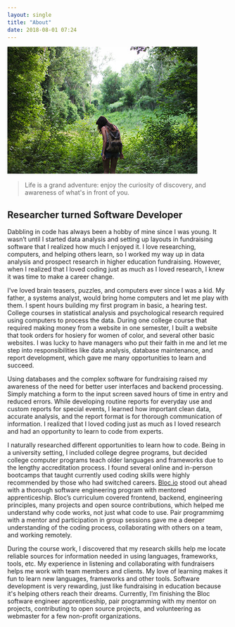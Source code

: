 ```yaml
---
layout: single
title: "About"
date: 2018-08-01 07:24
---
```


![Hiking on a path](/assets/images/hiking-michelle-small-spencer.jpg)      
>Life is a grand adventure: 
>enjoy the curiosity of discovery,
>and awareness of what's in front of you.

## Researcher turned Software Developer ##

Dabbling in code has always been a hobby of mine since I was young. It wasn’t until I started data analysis and setting up layouts in fundraising software that I realized how much I enjoyed it. I love researching, computers, and helping others learn, so I worked my way up in data analysis and prospect research in higher education fundraising. However, when I realized that I loved coding just as much as I loved research, I knew it was time to make a career change.

I’ve loved brain teasers, puzzles, and computers ever since I was a kid. My father, a systems analyst, would bring home computers and let me play with them. I spent hours building my first program in basic, a hearing test. College courses in statistical analysis and psychological research required using computers to process the data. During one college course that required making money from a website in one semester, I built a website that took orders for hosiery for women of color, and several other basic websites. I was lucky to have managers who put their faith in me and let me step into responsibilities like data analysis, database maintenance, and report development, which gave me many opportunities to learn and succeed.

Using databases and the complex software for fundraising raised my awareness of the need for better user interfaces and backend processing. Simply matching a form to the input screen saved hours of time in entry and reduced errors. While developing routine reports for everyday use and custom reports for special events, I learned how important clean data, accurate analysis, and the report format is for thorough communication of information. I realized that I loved coding just as much as I loved research and had an opportunity to learn to code from experts.

I naturally researched different opportunities to learn how to code. Being in a university setting, I included college degree programs, but decided college computer programs teach older languages and frameworks due to the lengthy accreditation process. I found several online and in-person bootcamps that taught currently used coding skills were highly recommended by those who had switched careers. [Bloc.io](http://bloc.io) stood out ahead with a thorough software engineering program with mentored apprenticeship. Bloc’s curriculum covered frontend, backend, engineering principles, many projects and open source contributions, which helped me understand why code works, not just what code to use. Pair programmimg with a mentor and participation in group sessions gave me a deeper understanding of the coding process, collaborating with others on a team, and working remotely.

During the course work, I discovered that my research skills help me locate reliable sources for information needed in using languages, frameworks, tools, etc. My experience in listening and collaborating with fundraisers helps me work with team members and clients. My love of learning makes it fun to learn new languages, frameworks and other tools. Software development is very rewarding, just like fundraising in education because it's helping others reach their dreams. Currently, I’m finishing the Bloc software engineer apprenticeship, pair programming with my mentor on projects, contributing to open source projects, and volunteering as webmaster for a few non-profit organizations.